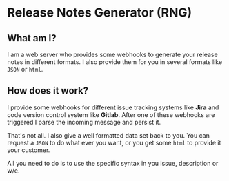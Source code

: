 # Release Notes Generator (RNG)
## What am I?
I am a web server who provides some webhooks to generate your release notes in different formats. 
I also provide them for you in several formats like `JSON` or `html`.

## How does it work?
I provide some webhooks for different issue tracking systems like **Jira** and code version control system like **Gitlab**. 
After one of these webhooks are triggered I parse the incoming message and persist it. 

That's not all. I also give a well formatted data set back to you. You can request a `JSON` 
to do what ever you want, or you get some `html` to provide it your customer.

All you need to do is to use the specific syntax in you issue, description or w/e.
